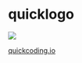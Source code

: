 # quicklogo

<img src="http://quickcoding.io/images/logo_blue.svg" >




<a href="http://www.quickcoding.io">quickcoding.io</a>


